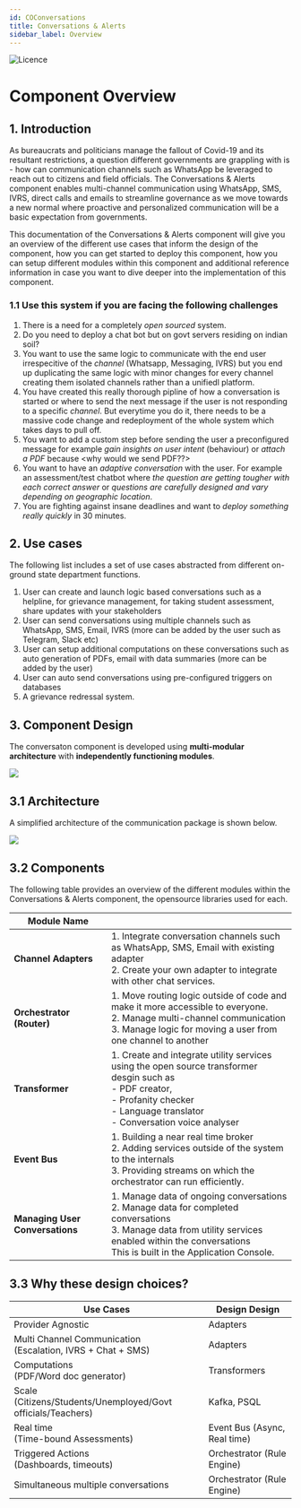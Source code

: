 ```yaml
---
id: COConversations
title: Conversations & Alerts
sidebar_label: Overview
---
```


![Licence](https://img.shields.io/badge/Licence-MIT-blue.svg)

# Component Overview

## 1. Introduction

As bureaucrats and politicians manage the fallout of Covid-19 and its resultant restrictions, a question different governments are grappling with is - how can communication channels such as WhatsApp be leveraged to reach out to citizens and field officials. The Conversations & Alerts component enables multi-channel communication using WhatsApp, SMS, IVRS, direct calls and emails to streamline governance as we move towards a new normal where proactive and personalized communication will be a basic expectation from governments.

This documentation of the Conversations & Alerts component will give you an overview of the different use cases that inform the design of the component, how you can get started to deploy this component, how you can setup different modules within this component and additional reference information in case you want to dive deeper into the implementation of this component.

### 1.1 Use this system if you are facing the following challenges

1. There is a need for a completely _open sourced_ system.
2. Do you need to deploy a chat bot but on govt servers residing on indian soil?
3. You want to use the same logic to communicate with the end user irrespecitive of the _channel_ (Whatsapp, Messaging, IVRS) but you end up duplicating the same logic with minor changes for every channel creating them isolated channels rather than a unifiedl platform.
4. You have created this really thorough pipline of how a conversation is started or where to send the next message if the user is not responding to a specific _channel_. But everytime you do it, there needs to be a massive code change and redeployment of the whole system which takes days to pull off.
5. You want to add a custom step before sending the user a preconfigured message for example _gain insights on user intent_ (behaviour) or _attach a PDF_ because <why would we send PDF??>
6. You want to have an _adaptive conversation_ with the user. For example an assessment/test chatbot where _the question are getting tougher with each correct answer_ or _questions are carefully designed and vary depending on geographic location_.
7. You are fighting against insane deadlines and want to _deploy something really quickly_ in 30 minutes.

## 2. Use cases

The following list includes a set of use cases abstracted from different on-ground state department functions.

1. User can create and launch logic based conversations such as a helpline, for grievance management, for taking student assessment, share updates with your stakeholders
2. User can send conversations using multiple channels such as WhatsApp, SMS, Email, IVRS (more can be added by the user such as Telegram, Slack etc)
3. User can setup additional computations on these conversations such as auto generation of PDFs, email with data summaries (more can be added by the user)
4. User can auto send conversations using pre-configured triggers on databases
5. A grievance redressal system.

## 3. Component Design

The conversaton component is developed using **multi-modular architecture** with **independently functioning modules**.

![](https://samagra-development.github.io/docs/img/communications.png)

## 3.1 Architecture

A simplified architecture of the communication package is shown below.

![](https://samagra-development.github.io/docs/img/comm_arch.jpg)

## 3.2 Components

The following table provides an overview of the different modules within the Conversations & Alerts component, the opensource libraries used for each.

| Module Name |  |
| --- | --- |
| **Channel Adapters** | 1. Integrate conversation channels such as WhatsApp, SMS, Email with existing adapter <br/>2. Create your own adapter to integrate with other chat services. |
| **Orchestrator (Router)** | 1. Move routing logic outside of code and make it more accessible to everyone. <br/>2. Manage multi-channel communication <br/>3. Manage logic for moving a user from one channel to another |
| **Transformer** | 1. Create and integrate utility services using the open source transformer desgin such as <br/> - PDF creator, <br/> - Profanity checker <br/> - Language translator <br/> - Conversation voice analyser |
| **Event Bus** | 1. Building a near real time broker <br/> 2. Adding services outside of the system to the internals <br/> 3. Providing streams on which the orchestrator can run efficiently. |
| **Managing User Conversations** | 1. Manage data of ongoing conversations <br/>2. Manage data for completed conversations <br/>3. Manage data from utility services enabled within the conversations <br/> This is built in the Application Console. |

## 3.3 Why these design choices?

| Use Cases | Design Design |
| --- | --- |
| Provider Agnostic | Adapters |
| Multi Channel Communication <br/> (Escalation, IVRS + Chat + SMS) | Adapters |
| Computations <br/> (PDF/Word doc generator) | Transformers |
| Scale <br/> (Citizens/Students/Unemployed/Govt officials/Teachers) | Kafka, PSQL |
| Real time <br/>(Time-bound Assessments) | Event Bus (Async, Real time) |
| Triggered Actions <br/>(Dashboards, timeouts) | Orchestrator (Rule Engine) |
| Simultaneous multiple conversations | Orchestrator (Rule Engine) |
